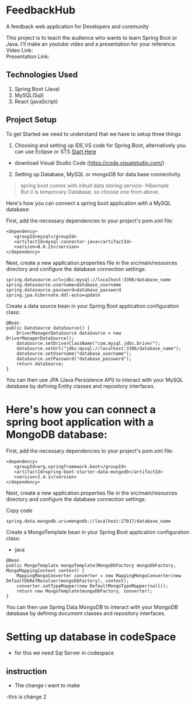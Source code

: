 # FeedbackHub
A feedback web application for Developers and community  



This project is to teach the audience who wants to learn Spring Boot or Java.
I'll make an youtube video and a presentation for your reference.  
Video Link:   
Presentation Link:

## Technologies Used 
1. Spring Boot (Java) 
2. MySQL(Sql)
3. React (javaScript)

## Project Setup
To get Started we need to understand that we have to setup three things 
1. Choosing and setting up IDE,VS code for Spring Boot, alternatively you can use Eclipse or STS [Start Here](https://spring.io/tools)
- download Visual Studio Code (https://code.visualstudio.com/)
2. Setting up Database, MySQL or mongoDB for data base connectivity.
> spring boot comes with inbuit data storing service- Hibernate   
But it is temprorary Database, so choose one from above. 



Here's how you can connect a spring boot application with a MySQL database:

First, add the necessary dependencies to your project's pom.xml file:

```
<dependency>
   <groupId>mysql</groupId>
   <artifactId>mysql-connector-java</artifactId>
   <version>8.0.21</version>
</dependency>
```
Next, create a new application.properties file in the src/main/resources directory and configure the database connection settings:

```
spring.datasource.url=jdbc:mysql://localhost:3306/database_name
spring.datasource.username=database_username
spring.datasource.password=database_password
spring.jpa.hibernate.ddl-auto=update
```

Create a data source bean in your Spring Boot application configuration class:

```
@Bean
public DataSource dataSource() {
    DriverManagerDataSource dataSource = new DriverManagerDataSource();
    dataSource.setDriverClassName("com.mysql.jdbc.Driver");
    dataSource.setUrl("jdbc:mysql://localhost:3306/database_name");
    dataSource.setUsername("database_username");
    dataSource.setPassword("database_password");
    return dataSource;
}
```
You can then use JPA (Java Persistence API) to interact with your MySQL database by defining Entity classes and repository interfaces.
# Here's how you can connect a spring boot application with a MongoDB database:

First, add the necessary dependencies to your project's pom.xml file:
```
<dependency>
   <groupId>org.springframework.boot</groupId>
   <artifactId>spring-boot-starter-data-mongodb</artifactId>
   <version>2.4.1</version>
</dependency>
```
Next, create a new application.properties file in the src/main/resources directory and configure the database connection settings:

Copy code
```
spring.data.mongodb.uri=mongodb://localhost:27017/database_name
```
Create a MongoTemplate bean in your Spring Boot application configuration class:
- java

```
@Bean
public MongoTemplate mongoTemplate(MongoDbFactory mongoDbFactory, MongoMappingContext context) {
    MappingMongoConverter converter = new MappingMongoConverter(new DefaultDbRefResolver(mongoDbFactory), context);
    converter.setTypeMapper(new DefaultMongoTypeMapper(null));
    return new MongoTemplate(mongoDbFactory, converter);
}
```
You can then use Spring Data MongoDB to interact with your MongoDB database by defining document classes and repository interfaces.

# Setting up database in codeSpace
- for this we need Sql Server in codespace 
## instruction
- The change i want to make 

-this is change 2

